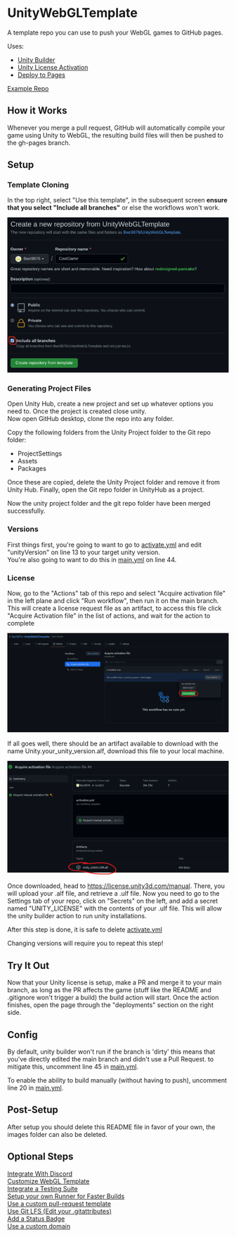 # UnityWebGLTemplate

A template repo you can use to push your WebGL games to GitHub pages.  

Uses:
- [Unity Builder](https://github.com/marketplace/actions/unity-builder)
- [Unity License Activation](https://github.com/marketplace/actions/unity-request-activation-file)
- [Deploy to Pages](https://github.com/marketplace/actions/deploy-to-github-pages)  

[Example Repo](https://github.com/Bwc9876/UnityWebGL)

## How it Works

Whenever you merge a pull request, GitHub will automatically compile your game using Unity to WebGL, the resulting build files will then be pushed to the gh-pages branch.

## Setup

### Template Cloning

In the top right, select "Use this template", in the subsequent screen **ensure that you select "Include all branches"** or else the workflows won't work.  
  
![Clone the template](/images/clone-repo.png "Clone the template")

### Generating Project Files

Open Unity Hub, create a new project and set up whatever options you need to. Once the project is created close unity.  
Now open GitHub desktop, clone the repo into any folder.  
  
Copy the following folders from the Unity Project folder to the Git repo folder:
- ProjectSettings
- Assets
- Packages  
  
Once these are copied, delete the Unity Project folder and remove it from Unity Hub.  Finally, open the Git repo folder in UnityHub as a project.  

Now the unity project folder and the git repo folder have been merged successfully.  

### Versions  

First things first, you're going to want to go to [activate.yml](.github/workflows/activate.yml#L13) and edit "unityVersion" on line 13 to your target unity version.  
You're also going to want to do this in [main.yml](.github/workflows/main.yml#L44) on line 44.  

### License

Now, go to the "Actions" tab of this repo and select "Acquire activation file" in the left plane and click "Run workflow", then run it on the main branch. This will create a license request file as an artifact, to access this file click "Acquire Activation file" in the list of actions, and wait for the action to complete  
  
![Run Acquire activation action](/images/run-license-action.png "Run the action on the main branch")  
  
If all goes well, there should be an artifact available to download with the name Unity.your_unity_version.alf, download this file to your local machine.  
  
![Download artifact](/images/download-artifact.png "Look for Artifacts at the bottom")  
  
Once downloaded, head to https://license.unity3d.com/manual.  There, you will upload your .alf file, and retrieve a .ulf file. Now you need to go to the Settings tab of your repo, click on "Secrets" on the left, and add a secret named "UNITY_LICENSE" with the contents of your .ulf file. This will allow the unity builder action to run unity installations.  

After this step is done, it is safe to delete [activate.yml](.github/workflows/activate.yml)  
  
Changing versions will require you to repeat this step!  

## Try It Out

Now that your Unity license is setup, make a PR and merge it to your main branch, as long as the PR affects the game (stuff like the README and .gitignore won't trigger a build) the build action will start. Once the action finishes, open the page through the "deployments" section on the right side.
  
## Config

By default, unity builder won't run if the branch is 'dirty' this means that you've directly edited the main branch and didn't use a Pull Request. to mitigate this, uncomment line 45 in [main.yml](.github/workflows/main.yml#L45).    
  
To enable the ability to build manually (without having to push), uncomment line 20 in [main.yml](.github/workflows/main.yml#L20).  

## Post-Setup

After setup you should delete this README file in favor of your own, the images folder can also be deleted.  

## Optional Steps

[Integrate With Discord](https://ardalis.com/integrate-github-and-discord-with-webhooks/)  
[Customize WebGL Template](https://docs.unity3d.com/Manual/webgl-templates.html)  
[Integrate a Testing Suite](https://game.ci/docs/github/test-runner)  
[Setup your own Runner for Faster Builds](https://docs.github.com/en/actions/hosting-your-own-runners/adding-self-hosted-runners)  
[Use a custom pull-request template](https://docs.github.com/en/communities/using-templates-to-encourage-useful-issues-and-pull-requests/creating-a-pull-request-template-for-your-repository)  
[Use Git LFS (Edit your .gitattributes)](https://gist.github.com/webbertakken/ff250a0d5e59a8aae961c2e509c07fbc)  
[Add a Status Badge](https://docs.github.com/en/actions/monitoring-and-troubleshooting-workflows/adding-a-workflow-status-badge)  
[Use a custom domain](https://docs.github.com/en/pages/configuring-a-custom-domain-for-your-github-pages-site/managing-a-custom-domain-for-your-github-pages-site) 
  
